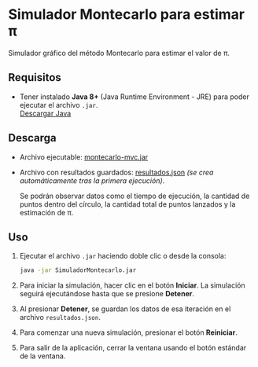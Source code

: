 # Simulador Montecarlo para estimar π

Simulador gráfico del método Montecarlo para estimar el valor de π.

## Requisitos

- Tener instalado **Java 8+** (Java Runtime Environment - JRE) para poder ejecutar el archivo `.jar`.  
  [Descargar Java](https://www.java.com/es/download/)

## Descarga

- Archivo ejecutable: [montecarlo-mvc.jar](out/artifacts/montecarlo_mvc_jar/montecarlo-mvc.jar)  
- Archivo con resultados guardados: [resultados.json](resultado.json) *(se crea automáticamente tras la primera ejecución)*.
  
  Se podrán observar datos como el tiempo de ejecución, la cantidad de puntos dentro del círculo, la cantidad total de puntos lanzados y la estimación de π.

## Uso

1. Ejecutar el archivo `.jar` haciendo doble clic o desde la consola:
    
   ```bash
   java -jar SimuladorMontecarlo.jar
   
3. Para iniciar la simulación, hacer clic en el botón **Iniciar**. 
   La simulación seguirá ejecutándose hasta que se presione **Detener**.
4. Al presionar **Detener**, se guardan los datos de esa iteración en el archivo `resultados.json`.
5. Para comenzar una nueva simulación, presionar el botón **Reiniciar**.
6. Para salir de la aplicación, cerrar la ventana usando el botón estándar de la ventana.
